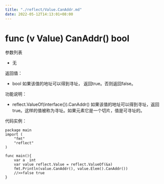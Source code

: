 ```yaml
---
title: "./reflect/Value.CanAddr.md"
date: 2022-05-12T14:13:01+08:00
---
```

# func (v Value) CanAddr() bool

参数列表

- 无

返回值：

- bool 如果该值的地址可以得到寻址， 返回true。否则返回false。
  	
功能说明：

- reflect.ValueOf(interface{}).CanAddr()  如果该值的地址可以得到寻址，返回true。这样的值被称为寻址。如果元素它是一个切片，值是可寻址的。

代码实例：
	
	package main
	import (
	    "fmt"
	    "reflect"
	)
	
	func main(){
		var a  int
		var value reflect.Value = reflect.ValueOf(&a)
		fmt.Println(value.CanAddr(), value.Elem().CanAddr())
		//>>false true
	}
